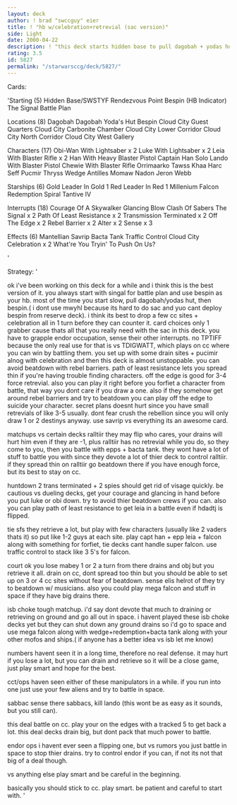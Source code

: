 ```yaml
---
layout: deck
author: ! brad "swccguy" eier
title: ! "hb w/celebration+retrevial (sac version)"
side: Light
date: 2000-04-22
description: ! "this deck starts hidden base to pull dagobah + yodas hut, then pulls bespin and sets up cc celebration. it can win by draining or battling since you retrieve a lot."
rating: 3.5
id: 5827
permalink: "/starwarsccg/deck/5827/"
---
```

Cards: 

'Starting (5)
Hidden Base/SWSTYF
Rendezvous Point
Bespin (HB Indicator)
The Signal
Battle Plan

Locations (8)
Dagobah
Dagobah Yoda's Hut
Bespin
Cloud City Guest Quarters
Cloud City Carbonite Chamber
Cloud City Lower Corridor
Cloud City North Corridor
Cloud City West Gallery

Characters (17)
Obi-Wan With Lightsaber x 2
Luke With Lightsaber x 2
Leia With Blaster Rifle x 2
Han With Heavy Blaster Pistol
Captain Han Solo
Lando With Blaster Pistol
Chewie With Blaster Rifle
Orrimaarko
Tawss Khaa
Harc Seff
Pucmir Thryss
Wedge Antilles
Momaw Nadon
Jeron Webb

Starships (6)
Gold Leader In Gold 1
Red Leader In Red 1
Millenium Falcon
Redemption
Spiral
Tantive IV

Interrupts (18)
Courage Of A Skywalker
Glancing Blow
Clash Of Sabers
The Signal x 2
Path Of Least Resistance x 2
Transmission Terminated x 2
Off The Edge x 2
Rebel Barrier x 2
Alter x 2
Sense x 3

Effects (6)
Mantellian Savrip
Bacta Tank
Traffic Control
Cloud City Celebration x 2
What're You Tryin' To Push On Us?

'

Strategy: '

ok i've been working on this deck for a while and
i think this is the best version of it. you always start with singal for battle plan and use bespin as your hb.
most of the time you start slow, pull dagobah/yodas hut, then bespin.( i dont use mwyhl because its hard to do sac and yuo cant deploy bespin from reserve deck). i think its best to drop a few cc sites + celebration all in 1 turn before they can counter it.
card choices only 1 grabber cause thats all that you really need with the sac in this deck. you have to grapple endor occupation, sense their other interrupts. no TPTIFF because the only real use for that is vs TDIGWATT, which plays on cc where you can win by battling them.
you set up with some drain sites + pucimir alnog with celebration and then this deck is almost unstoppable.
you can avoid beatdown with rebel barriers. path of least resistance lets you spread thin if you're having trouble finding characters.
off the edge is good for 3-4 force retrevial. also you can play it right before you forfiet a character from battle, that way you dont care if you draw a one. also if they somehow get around rebel barriers and try to beatdown you can play off the edge to suicide your character.
secret plans doesnt hurt since you have small retrevials of like 3-5 usually.
dont fear crush the rebellion since you will only draw 1 or 2 destinys anyway.
use savrip vs everything its an awesome card.

matchups vs certain decks
ralltiir they may flip who cares, your drains will hurt him even if they are -1, plus ralltiir has no retrevial while you do, so they come to you, then you battle with epps + bacta tank. they wont have a lot of stuff to battle you with since they devote a lot of thier deck to control ralltiir. if they spread thin on ralltiir go beatdown there if you have enough force, but its best to stay on cc.

huntdown 2 trans terminated + 2 spies should get rid of visage quickly. be cautious vs dueling decks, get your courage and glancing in hand before you put luke or obi down. try to avoid thier beatdown crews if you can. also you can play path of least resistance to get leia in a battle even if hdadtj is flipped.

tie sfs they retrieve a lot, but play with few characters (usually like 2 vaders thats it) so put like 1-2 guys at each site. play capt han + epp leia + falcon along with something for forfiet, tie decks cant handle super falcon. use traffic control to stack like 3 5's for falcon.

court ok you lose mabey 1 or 2 a turn from there drains and obj but you retrieve it all. drain on cc, dont spread too thin but you should be able to set up on 3 or 4 cc sites without fear of beatdown. sense elis helrot of they try to beatdown w/ musicians. also you could play mega falcon and stuff in space if they have big drains there.

isb choke tough matchup. i'd say dont devote that much to draining or retrieving on ground and go all out in space. i havent played these isb choke decks yet but they can shut down any ground drains so i'd go to space and use mega falcon along with wedge+redemption+bacta tank along with your other mofos and ships.( if anyone has a better idea vs isb let me know)

numbers havent seen it in a long time, therefore no real defense. it may hurt if you lose a lot, but you can drain and retrieve so it will be a close game, just play smart and hope for the best.

cct/ops haven seen either of these manipulators in a while. if you run into one just use your few aliens and try to battle in space.

sabbac sense there sabbacs, kill lando (this wont be as easy as it sounds, but you still can).

this deal battle on cc. play your on the edges with a tracked 5 to get back a lot. this deal decks drain big, but dont pack that much power to battle.

endor ops i havent ever seen a flipping one, but vs rumors you just battle in space to stop thier drains. try to control endor if you can, if not its not that big of a deal though.

vs anything else play smart and be careful in the beginning.

basically you should stick to cc.  play smart. be patient and careful to start with.
'
